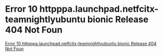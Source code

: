 # Error 10 httpppa.launchpad.netfcitx-teamnightlyubuntu bionic Release 404 Not Foun
[Error 10 httpppa.launchpad.netfcitx-teamnightlyubuntu bionic Release 404 Not Foun](https://aiwithcloud.com/2022/09/15/error_10_httpppa-launchpad-netfcitx_teamnightlyubuntu_bionic_release_404_not_foun/)